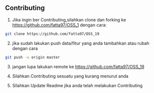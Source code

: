 ## Contributing

1. Jika ingin ber Contributing,silahkan clone dan forking ke https://github.com/fatta97/OSS_1 dengan cara:

```sh
git clone https://github.com/fatta97/OSS_19
```

2. jika sudah lakukan push data/fitur yang anda tambahkan atau rubah dengan cara

```sh
git push -u origin master
```

3. jangan lupa lakukan remote ke https://github.com/fatta97/OSS_19


4. Silahkan Contributing sesuatu yang kurang menurut anda

5. Silahkan Update Readme jika anda telah melakukan Contributing


[facebook admin]: http://www.fb.com/BIG997
[Instagram admin]: http://www.instagram.com/Fatta_Wijaya
[Repository Admim]: https://github.com/fatta97/OSS_19
[search the issue tracker]: https://github.com/activeadmin/activeadmin/issues?q=something
[new issue]: https://github.com/activeadmin/activeadmin/issues/new
[fork Active Admin]: https://help.github.com/articles/fork-a-repo
[searching all issues]: https://github.com/activeadmin/activeadmin/issues?q=
[master template]: https://github.com/activeadmin/activeadmin/blob/master/lib/bug_report_templates/active_admin_master.rb
[codeclimate]: https://codeclimate.com
[codeclimate cli]: https://github.com/codeclimate/codeclimate
[make a pull request]: https://help.github.com/articles/creating-a-pull-request
[git rebasing]: http://git-scm.com/book/en/Git-Branching-Rebasing
[interactive rebase]: https://help.github.com/articles/interactive-rebase

